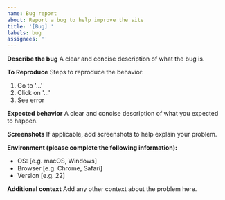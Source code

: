 ```yaml
---
name: Bug report
about: Report a bug to help improve the site
title: '[Bug] '
labels: bug
assignees: ''
---
```


**Describe the bug**
A clear and concise description of what the bug is.

**To Reproduce**
Steps to reproduce the behavior:

1. Go to '...'
2. Click on '...'
3. See error

**Expected behavior**
A clear and concise description of what you expected to happen.

**Screenshots**
If applicable, add screenshots to help explain your problem.

**Environment (please complete the following information):**

- OS: [e.g. macOS, Windows]
- Browser [e.g. Chrome, Safari]
- Version [e.g. 22]

**Additional context**
Add any other context about the problem here.
